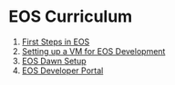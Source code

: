 # EOS Curriculum

1. [First Steps in EOS](https://medium.com/infinitexlabs/first-steps-in-eos-blockchain-development-56824502c799)
1. [Setting up a VM for EOS Development](https://www.youtube.com/watch?v=glB6UPHo1rA)
1. [EOS Dawn Setup](https://steemit.com/eos/@anantanand/eos-dawn-3-0-setup-instructions-for-developers-a-beginning-to-dawn-3-0)
1. [EOS Developer Portal](https://developers.eos.io/)
